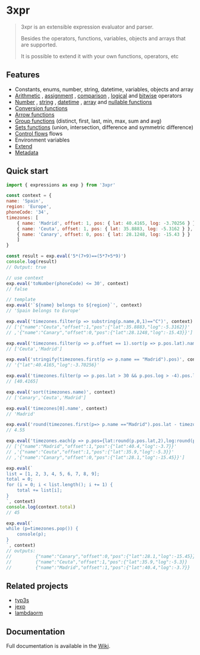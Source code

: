 # 3xpr

>3xpr is an extensible expression evaluator and parser.
>
>Besides the operators, functions, variables, objects and arrays that are supported.
>
>It is possible to extend it with your own functions, operators, etc

## Features

- Constants, enums, number, string, datetime, variables, objects and array
- [Arithmetic](https://github.com/FlavioLionelRita/3xpr/wiki/Arithmetic)
, [assignment](https://github.com/FlavioLionelRita/3xpr/wiki/Assignment)
, [comparison](https://github.com/FlavioLionelRita/3xpr/wiki/Comparison)
, [logical](https://github.com/FlavioLionelRita/3xpr/wiki/Logical)
and [bitwise](https://github.com/FlavioLionelRita/3xpr/wiki/Bitwise) operators
- [Number](https://github.com/FlavioLionelRita/3xpr/wiki/Numeric)
, [string](https://github.com/FlavioLionelRita/3xpr/wiki/String)
,	[datetime](https://github.com/FlavioLionelRita/3xpr/wiki/DateTime)
, [array](https://github.com/FlavioLionelRita/3xpr/wiki/Array)
and [nullable functions](https://github.com/FlavioLionelRita/3xpr/wiki/Nullable)
- [Conversion functions](https://github.com/FlavioLionelRita/3xpr/wiki/Conversion)
- [Arrow functions](https://github.com/FlavioLionelRita/3xpr/wiki/Arrow)
- [Group functions](https://github.com/FlavioLionelRita/3xpr/wiki/Group) (distinct, first, last, min, max, sum and avg)
- [Sets functions](https://github.com/FlavioLionelRita/3xpr/wiki/Sets) (union, intersection, difference and symmetric difference)
- [Control flows](https://github.com/FlavioLionelRita/3xpr/wiki/Flows) flows
- Environment variables
- [Extend](https://github.com/FlavioLionelRita/3xpr/wiki/Extend)
- [Metadata](https://github.com/FlavioLionelRita/3xpr/wiki/Metadata)

## Quick start

```javascript
import { expressions as exp } from '3xpr'

const context = {
name: 'Spain',
region: 'Europe',
phoneCode: '34',
timezones: [
	{ name: 'Madrid', offset: 1, pos: { lat: 40.4165, log: -3.70256 } },
	{ name: 'Ceuta', offset: 1, pos: { lat: 35.8883, log: -5.3162 } },
	{ name: 'Canary', offset: 0, pos: { lat: 28.1248, log: -15.43 } }
	]
}

const result = exp.eval('5*(7+9)==(5*7+5*9)')
console.log(result)
// Output: true

// use context
exp.eval('toNumber(phoneCode) <= 30', context)
// false

// template
exp.eval('`${name} belongs to ${region}`', context)
// 'Spain belongs to Europe'

exp.eval('timezones.filter(p => substring(p.name,0,1)=="C")', context)
// ['{"name":"Ceuta","offset":1,"pos":{"lat":35.8883,"log":-5.3162}}'
// ,'{"name":"Canary","offset":0,"pos":{"lat":28.1248,"log":-15.43}}']

exp.eval('timezones.filter(p => p.offset == 1).sort(p => p.pos.lat).name', context)
// ['Ceuta','Madrid']

exp.eval('stringify(timezones.first(p => p.name == "Madrid").pos)', context)
// '{"lat":40.4165,"log":-3.70256}'

exp.eval('timezones.filter(p => p.pos.lat > 30 && p.pos.log > -4).pos.lat', context)
// [40.4165]

exp.eval('sort(timezones.name)', context)
// ['Canary','Ceuta','Madrid']

exp.eval('timezones[0].name', context)
// 'Madrid'

exp.eval('round(timezones.first(p=> p.name =="Madrid").pos.lat - timezones.first(p=> p.name =="Ceuta").pos.lat,2)', context)
// 4.55

exp.eval('timezones.each(p => p.pos={lat:round(p.pos.lat,2),log:round(p.pos.log,2)}).map(p=> stringify(p))', context)
// ['{"name":"Madrid","offset":1,"pos":{"lat":40.4,"log":-3.7}}'
// ,'{"name":"Ceuta","offset":1,"pos":{"lat":35.9,"log":-5.3}}'
// ,'{"name":"Canary","offset":0,"pos":{"lat":28.1,"log":-15.45}}']

exp.eval(`
list = [1, 2, 3, 4, 5, 6, 7, 8, 9];
total = 0;
for (i = 0; i < list.length(); i += 1) {
	total += list[i];
}
`, context)
console.log(context.total)
// 45

exp.eval(`
while (p=timezones.pop()) {
	console(p);
}
`, context)
// outputs:
//         {"name":"Canary","offset":0,"pos":{"lat":28.1,"log":-15.45}}
//         {"name":"Ceuta","offset":1,"pos":{"lat":35.9,"log":-5.3}}
//         {"name":"Madrid","offset":1,"pos":{"lat":40.4,"log":-3.7}}
```

## Related projects

- [typ3s](https://www.npmjs.com/package/typ3s)
- [jexp](https://www.npmjs.com/package/jexp)
- [lambdaorm](https://github.com/FlavioLionelRita/lambdaorm)

## Documentation

Full documentation is available in the [Wiki](https://github.com/FlavioLionelRita/3xpr/wiki).

